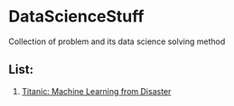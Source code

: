 # DataScienceStuff
Collection of problem and its data science solving method

## List:
1. [Titanic: Machine Learning from Disaster](https://www.kaggle.com/c/titanic)
